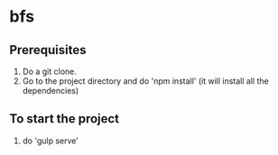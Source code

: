 # bfs

## Prerequisites
1. Do a git clone.
2. Go to the project directory and do 'npm install' (it will install all the dependencies)

## To start the project

1.  do 'gulp serve'
